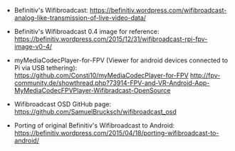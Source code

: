 * Befinitiv's Wifibroadcast:
https://befinitiv.wordpress.com/wifibroadcast-analog-like-transmission-of-live-video-data/

* Befinitiv's Wifibroadcast 0.4 image for reference:
https://befinitiv.wordpress.com/2015/12/31/wifibroadcast-rpi-fpv-image-v0-4/

* myMediaCodecPlayer-for-FPV (Viewer for android devices connected to Pi via USB tethering):
https://github.com/Consti10/myMediaCodecPlayer-for-FPV
http://fpv-community.de/showthread.php?73914-FPV-and-VR-Android-App-MyMediaCodecFPVPlayer-Wifibradcast-OpenSource

* Wifibroadcast OSD GitHub page:
https://github.com/SamuelBrucksch/wifibroadcast_osd


* Porting of original Befinitiv's Wifibroadcast to Android:
https://befinitiv.wordpress.com/2015/04/18/porting-wifibroadcast-to-android/
